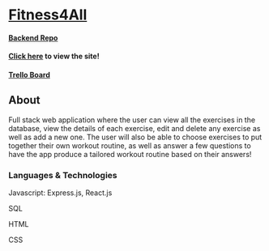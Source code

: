 # [Fitness4All]()

#### [Backend Repo](https://github.com/DiegoCarrero/Fitness4All-Backend)

#### [Click here]() to view the site!

#### [Trello Board](https://trello.com/invite/b/yAGyfFx3/ATTI29bf634e2274fa61f223f09adb903ea444920644/fitness4all-app)

## About
Full stack web application where the user can view all the exercises in the database, view the details of each exercise, edit and delete any exercise as well as add a new one. The user will also be able to choose exercises to put together their own workout routine, as well as answer a few questions to have the app produce a tailored workout routine based on their answers!

### Languages & Technologies
<p>Javascript: Express.js, React.js</p>
<p>SQL</p>
<p>HTML</p>
<p>CSS</p>
